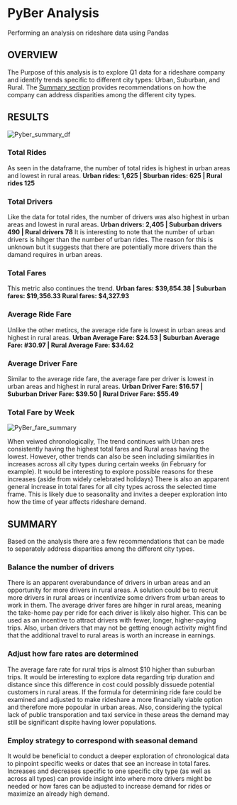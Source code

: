 # PyBer Analysis

Performing an analysis on rideshare data using Pandas

## OVERVIEW
The Purpose of this analysis is to explore Q1 data for a rideshare company and identify trends specific to different city types: Urban, Suburban, and Rural. The [Summary section](https://github.com/TheodoraNell/PyBer_Analysis/blob/main/README.md#summary) provides recommendations on how the company can address disparities among the different city types. 

## RESULTS

![Pyber_summary_df](https://user-images.githubusercontent.com/99051640/168494491-e3b2c758-168a-4d87-b964-ef3fff46069b.png)

### Total Rides

As seen in the dataframe, the number of total rides is highest in urban areas and lowest in rural areas.
**Urban rides: 1,625 | Sburban rides: 625 | Rural rides 125**

### Total Drivers

Like the data for total rides, the number of drivers was also highest in urban areas and lowest in rural areas.
**Urban drivers: 2,405 | Suburban drivers 490 | Rural drivers 78**
It is interesting to note that the number of urban drivers is hihger than the number of urban rides. The reason for this is unknown but it suggests that there are potentially more drivers than the damand requires in urban areas. 

### Total Fares

This metric also continues the trend.
**Urban fares: $39,854.38 | Suburban fares: $19,356.33 Rural fares: $4,327.93** 

### Average Ride Fare

Unlike the other metircs, the average ride fare is lowest in urban areas and highest in rural areas.
**Urban Average Fare: $24.53 | Suburban Average Fare: #30.97 | Rural Average Fare: $34.62**

### Average Driver Fare

Similar to the average ride fare, the average fare per driver is lowest in urban areas and highest in rural areas. 
**Urban Driver Fare: $16.57 | Suburban Driver Fare: $39.50 | Rural Driver Fare: $55.49**

### Total Fare by Week
![PyBer_fare_summary](https://user-images.githubusercontent.com/99051640/168496255-43ead86c-096c-4a63-ac1f-dcfc2cd94208.png)

When veiwed chronologically, The trend continues with Urban ares consistently having the highest total fares and Rural areas having the lowest. However, other trends can also be seen including similarities in increases across all city types during certain weeks (in February for example). It would be interesting to explore possible reasons for these increases (aside from widely celebrated holidays) There is also an apparent general increase in total fares for all city types across the selected time frame. This is likely due to seasonality and invites a deeper exploration into how the time of year affects rideshare demand. 

## SUMMARY

Based on the analysis there are a few recommendations that can be made to separately address disparities among the different city types. 

### Balance the number of drivers

There is an apparent overabundance of drivers in urban areas and an opportunity for more drivers in rural areas. A solution could be to recruit more drivers in rural areas or incentivize some drivers from urban areas to work in them. The average driver fares are hihger in rural areas, meaning the take-home pay per ride for each driver is likely also higher. This can be used as an incentive to attract drivers with fewer, longer, higher-paying trips. Also, urban drivers that may not be getting enough activity might find that the additional travel to rural areas is worth an increase in earnings. 

### Adjust how fare rates are determined

The average fare rate for rural trips is almost $10 higher than suburban trips. It would be interesting to explore data regarding trip duration and distance since this difference in cost could possibly dissuede potential customers in rural areas. If the formula for determining ride fare could be examined and adjusted to make rideshare a more financially viable option and therefore more popoular in urban areas. Also, considering the typical lack of public transporation and taxi service in these areas the demand may still be significant dispite having lower populations. 

### Employ strategy to correspond with seasonal demand

It would be beneficial to conduct a deeper exploration of chronological data to pinpoint specific weeks or dates that see an increase in total fares. Increases and decreases specific to one specific city type (as well as across all types) can provide insight into where more drivers might be needed or how fares can be adjusted to increase demand for rides or maximize an already high demand. 
